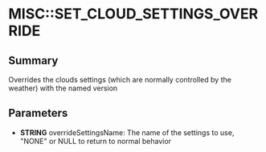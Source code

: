 # MISC::SET_CLOUD_SETTINGS_OVERRIDE

## Summary
Overrides the clouds settings (which are normally controlled by the weather) with the named version

## Parameters
* **STRING** overrideSettingsName: The name of the settings to use, "NONE" or NULL to return to normal behavior